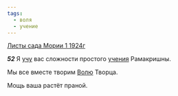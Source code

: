 ```yaml
---
tags:
  - воля
  - учение
---
```


[Листы сада Мории 1 1924г](https://127.0.0.1:4002/agni/1924)

___52___
Я [учу](../../../tags/#учение) вас сложности простого [учения](../../../tags/#учение) Рамакришны.   

Мы все вместе творим [Волю](../../../tags/#воля) Творца.   

Мощь ваша растёт праной.   

